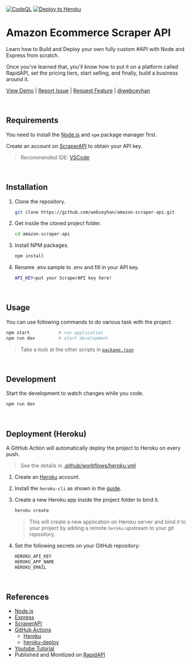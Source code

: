 <!-- AUTOMATION BADGES -->

[![CodeQL](https://github.com/webceyhan/amazon-scraper-api/actions/workflows/codeql-analysis.yml/badge.svg)](https://github.com/webceyhan/amazon-scraper-api/actions/workflows/codeql-analysis.yml)
[![Deploy to Heroku](https://github.com/webceyhan/amazon-scraper-api/actions/workflows/heroku.yml/badge.svg)](https://github.com/webceyhan/amazon-scraper-api/actions/workflows/heroku.yml)

<!-- LOGO (OPTIONAL) -->

<!-- ![Logo](./logo.png) -->

 <!-- HEADER ///////////////////////////////////////////////////////////// -->

# Amazon Ecommerce Scraper API

Learn how to Build and Deploy your own fully custom #API with Node and Express from scratch.

Once you've learned that, you'll know how to put it on a platform called RapidAPI, set the pricing tiers, start selling, and finally, build a business around it.

[View Demo](https://webceyhan-amazon-scraper-api.herokuapp.com) |
[Report Issue](https://github.com/webceyhan/amazon-scraper-api/issues) |
[Request Feature](https://github.com/webceyhan/amazon-scraper-api/pulls) |
[@webceyhan](https://twitter.com/webceyhan)

<br>
<!-- REQUIREMENTS /////////////////////////////////////////////////////// -->

## Requirements

You need to install the [Node.js](https://nodejs.dev/)
and `npm` package manager first.

Create an account on [ScraperAPI](https://www.scraperapi.com/) to obtain your API key.

> Recommended IDE:
> [VSCode](https://code.visualstudio.com/)

<br>
<!-- INSTALLATION //////////////////////////////////////////////////////// -->

## Installation

1. Clone the repository.
    ```sh
    git clone https://github.com/webceyhan/amazon-scraper-api.git
    ```
2. Get inside the cloned project folder.
    ```sh
    cd amazon-scraper-api
    ```
3. Install NPM packages.
    ```sh
    npm install
    ```
4. Rename .env.sample to .env and fill in your API key.
    ```sh
    API_KEY=put your ScraperAPI key here!
    ```

<br>
<!-- USAGE /////////////////////////////////////////////////////////////// -->

## Usage

You can use following commands to do various task with the project.

```sh
npm start           # run application
npm run dev         # start development
```

> Take a look at the other scripts in [`package.json`](./package.json)

<br>
<!-- DEVELOPMENT ///////////////////////////////////////////////////////// -->

## Development

Start the development to watch changes while you code.

```sh
npm run dev
```

<br>
<!-- DEPLOYMENT ////////////////////////////////////////////////////////// -->

## Deployment (Heroku)

A GitHub Action will automatically deploy the project to Heroku on every push.

> See the details in [.github/workflows/heroku.yml](./.github/workflows/heroku.yml)

1. Create an [Heroku](https://www.heroku.com/home) account.

2. Install the `heroku-cli` as shown in the [guide](https://devcenter.heroku.com/articles/heroku-cli#install-the-heroku-cli).

3. Create a new Heroku app inside the project folder to bind it.

    ```sh
    heroku create
    ```

    > This will create a new application on Heroku server and bind it to your project by adding a remote `heroku` upstream to your git repository.

4. Set the following secrets on your GitHub repository:

    ```sh
    HEROKU_API_KEY
    HEROKU_APP_NAME
    HEROKU_EMAIL
    ```
<br>
<!-- REFERENCES ////////////////////////////////////////////////////////// -->

## References

-   [Node.js](https://nodejs.dev/)
-   [Express](https://expressjs.com/)
-   [ScraperAPI](https://www.scraperapi.com/)
-   [GitHub Actions](https://docs.github.com/en/actions)
    -   [Heroku](https://www.heroku.com)
    -   [heroku-deploy](https://github.com/akhileshns/heroku-deploy)
-   [Youtube Tutorial](https://www.youtube.com/watch?v=be9sHQ7xqo0&t=419s)
-   Published and Monitized on [RapidAPI](https://rapidapi.com/)
